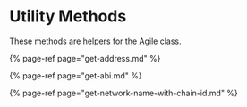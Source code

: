 # Utility Methods

These methods are helpers for the Agile class.

{% page-ref page="get-address.md" %}

{% page-ref page="get-abi.md" %}

{% page-ref page="get-network-name-with-chain-id.md" %}

